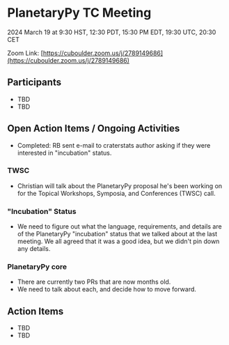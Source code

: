 # PlanetaryPy TC Meeting

2024 March 19 at 9:30 HST, 12:30 PDT, 15:30 PM EDT, 19:30 UTC, 20:30 CET

Zoom Link: [https://cuboulder.zoom.us/j/2789149686](https://cuboulder.zoom.us/j/2789149686) 

## Participants
- TBD
- TBD

## Open Action Items / Ongoing Activities 

- Completed: RB sent e-mail to craterstats author asking if they were interested in "incubation" status.


### TWSC

- Christian will talk about the PlanetaryPy proposal he's been working on for the Topical Workshops, Symposia, and Conferences (TWSC) call.


### "Incubation" Status

- We need to figure out what the language, requirements, and details are of the PlanetaryPy "incubation" status that we talked about at the last meeting.  We all agreed that it was a good idea, but we didn't pin down any details.

### PlanetaryPy core

- There are currently two PRs that are now months old.
- We need to talk about each, and decide how to move forward.


## Action Items

- TBD
- TBD

